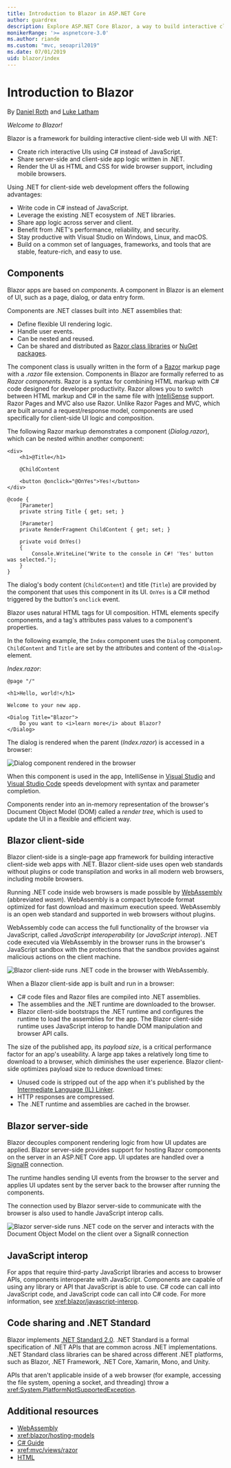 ```yaml
---
title: Introduction to Blazor in ASP.NET Core
author: guardrex
description: Explore ASP.NET Core Blazor, a way to build interactive client-side web UI with .NET in an ASP.NET Core app.
monikerRange: '>= aspnetcore-3.0'
ms.author: riande
ms.custom: "mvc, seoapril2019"
ms.date: 07/01/2019
uid: blazor/index
---
```

# Introduction to Blazor

By [Daniel Roth](https://github.com/danroth27) and [Luke Latham](https://github.com/guardrex)

*Welcome to Blazor!*

Blazor is a framework for building interactive client-side web UI with .NET:

* Create rich interactive UIs using C# instead of JavaScript.
* Share server-side and client-side app logic written in .NET.
* Render the UI as HTML and CSS for wide browser support, including mobile browsers.

Using .NET for client-side web development offers the following advantages:

* Write code in C# instead of JavaScript.
* Leverage the existing .NET ecosystem of .NET libraries.
* Share app logic across server and client.
* Benefit from .NET's performance, reliability, and security.
* Stay productive with Visual Studio on Windows, Linux, and macOS.
* Build on a common set of languages, frameworks, and tools that are stable, feature-rich, and easy to use.

## Components

Blazor apps are based on *components*. A component in Blazor is an element of UI, such as a page, dialog, or data entry form.

Components are .NET classes built into .NET assemblies that:

* Define flexible UI rendering logic.
* Handle user events.
* Can be nested and reused.
* Can be shared and distributed as [Razor class libraries](xref:razor-pages/ui-class) or [NuGet packages](/nuget/what-is-nuget).

The component class is usually written in the form of a [Razor](xref:mvc/views/razor) markup page with a *.razor* file extension. Components in Blazor are formally referred to as *Razor components*. Razor is a syntax for combining HTML markup with C# code designed for developer productivity. Razor allows you to switch between HTML markup and C# in the same file with [IntelliSense](/visualstudio/ide/using-intellisense) support. Razor Pages and MVC also use Razor. Unlike Razor Pages and MVC, which are built around a request/response model, components are used specifically for client-side UI logic and composition.

The following Razor markup demonstrates a component (*Dialog.razor*), which can be nested within another component:

```cshtml
<div>
    <h1>@Title</h1>

    @ChildContent

    <button @onclick="@OnYes">Yes!</button>
</div>

@code {
    [Parameter]
    private string Title { get; set; }

    [Parameter]
    private RenderFragment ChildContent { get; set; }

    private void OnYes()
    {
        Console.WriteLine("Write to the console in C#! 'Yes' button was selected.");
    }
}
```

The dialog's body content (`ChildContent`) and title (`Title`) are provided by the component that uses this component in its UI. `OnYes` is a C# method triggered by the button's `onclick` event.

Blazor uses natural HTML tags for UI composition. HTML elements specify components, and a tag's attributes pass values to a component's properties.

In the following example, the `Index` component uses the `Dialog` component. `ChildContent` and `Title` are set by the attributes and content of the `<Dialog>` element.

*Index.razor*:

```cshtml
@page "/"

<h1>Hello, world!</h1>

Welcome to your new app.

<Dialog Title="Blazor">
    Do you want to <i>learn more</i> about Blazor?
</Dialog>
```

The dialog is rendered when the parent (*Index.razor*) is accessed in a browser:

![Dialog component rendered in the browser](index/_static/dialog.png)

When this component is used in the app, IntelliSense in [Visual Studio](/visualstudio/ide/using-intellisense) and [Visual Studio Code](https://code.visualstudio.com/docs/editor/intellisense) speeds development with syntax and parameter completion.

Components render into an in-memory representation of the browser's Document Object Model (DOM) called a *render tree*, which is used to update the UI in a flexible and efficient way.

## Blazor client-side

Blazor client-side is a single-page app framework for building interactive client-side web apps with .NET. Blazor client-side uses open web standards without plugins or code transpilation and works in all modern web browsers, including mobile browsers.

Running .NET code inside web browsers is made possible by [WebAssembly](https://webassembly.org) (abbreviated *wasm*). WebAssembly is a compact bytecode format optimized for fast download and maximum execution speed. WebAssembly is an open web standard and supported in web browsers without plugins.

WebAssembly code can access the full functionality of the browser via JavaScript, called *JavaScript interoperability* (or *JavaScript interop*). .NET code executed via WebAssembly in the browser runs in the browser's JavaScript sandbox with the protections that the sandbox provides against malicious actions on the client machine.

![Blazor client-side runs .NET code in the browser with WebAssembly.](index/_static/blazor-client-side.png)

When a Blazor client-side app is built and run in a browser:

* C# code files and Razor files are compiled into .NET assemblies.
* The assemblies and the .NET runtime are downloaded to the browser.
* Blazor client-side bootstraps the .NET runtime and configures the runtime to load the assemblies for the app. The Blazor client-side runtime uses JavaScript interop to handle DOM manipulation and browser API calls.

The size of the published app, its *payload size*, is a critical performance factor for an app's useability. A large app takes a relatively long time to download to a browser, which diminishes the user experience. Blazor client-side optimizes payload size to reduce download times:

* Unused code is stripped out of the app when it's published by the [Intermediate Language (IL) Linker](xref:host-and-deploy/blazor/configure-linker).
* HTTP responses are compressed.
* The .NET runtime and assemblies are cached in the browser.

## Blazor server-side

Blazor decouples component rendering logic from how UI updates are applied. Blazor server-side provides support for hosting Razor components on the server in an ASP.NET Core app. UI updates are handled over a [SignalR](xref:signalr/introduction) connection.

The runtime handles sending UI events from the browser to the server and applies UI updates sent by the server back to the browser after running the components.

The connection used by Blazor server-side to communicate with the browser is also used to handle JavaScript interop calls.

![Blazor server-side runs .NET code on the server and interacts with the Document Object Model on the client over a SignalR connection](index/_static/blazor-server-side.png)

## JavaScript interop

For apps that require third-party JavaScript libraries and access to browser APIs, components interoperate with JavaScript. Components are capable of using any library or API that JavaScript is able to use. C# code can call into JavaScript code, and JavaScript code can call into C# code. For more information, see <xref:blazor/javascript-interop>.

## Code sharing and .NET Standard

Blazor implements [.NET Standard 2.0](/dotnet/standard/net-standard). .NET Standard is a formal specification of .NET APIs that are common across .NET implementations. .NET Standard class libraries can be shared across different .NET platforms, such as Blazor, .NET Framework, .NET Core, Xamarin, Mono, and Unity.

APIs that aren't applicable inside of a web browser (for example, accessing the file system, opening a socket, and threading) throw a <xref:System.PlatformNotSupportedException>.

## Additional resources

* [WebAssembly](https://webassembly.org/)
* <xref:blazor/hosting-models>
* [C# Guide](/dotnet/csharp/)
* <xref:mvc/views/razor>
* [HTML](https://www.w3.org/html/)
